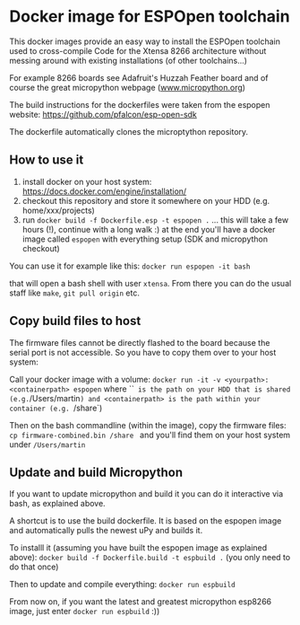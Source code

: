 # Docker image for ESPOpen toolchain

This docker images provide an easy way to install the ESPOpen toolchain used to cross-compile Code for the Xtensa 8266 architecture without messing around with existing installations (of other toolchains...)

For example 8266 boards see Adafruit's Huzzah Feather board and of course the great micropython webpage (www.micropython.org)

The build instructions for the dockerfiles were taken from the espopen website:
https://github.com/pfalcon/esp-open-sdk

The dockerfile automatically clones the microptython repository.

## How to use it
1. install docker on your host system: https://docs.docker.com/engine/installation/ 
2. checkout this repository and store it somewhere on your HDD (e.g. home/xxx/projects)
3. run `docker build -f Dockerfile.esp -t espopen .`
... this will take a few hours (!), continue with a long walk :)
at the end you'll have a docker image called `espopen` with everything setup (SDK and micropython checkout)

You can use it for example like this:
`docker run espopen -it bash`

that will open a bash shell with user `xtensa`. From there you can do the usual staff like `make`, `git pull origin` etc.

## Copy build files to host
The firmware files cannot be directly flashed to the board because the serial port is not accessible. So you have to copy them over to your host system:

Call your docker image with a volume:
`docker run -it -v <yourpath>:<containerpath> espopen`
where ``<yourpath>` is the path on your HDD that is shared (e.g.`/Users/martin`) and <containerpath> is the path within your container (e.g. `/share`)

Then on the bash commandline (within the image), copy the firmware files:
`cp firmware-combined.bin /share ` and you'll find them on your host system under `/Users/martin`

## Update and build Micropython
If you want to update micropython and build it you can do it interactive via bash, as explained above.

A shortcut is to use the build dockerfile. It is based on the espopen image and automatically pulls the newest uPy and builds it.
 
To installl it (assuming you have built the espopen image as explained above): `docker build -f Dockerfile.build -t espbuild .` (you only need to do that once)
 
Then to update and compile everything: `docker run espbuild`

From now on, if you want the latest and greatest micropython esp8266 image, just enter `docker run espbuild`  :))
 
 
 
 
